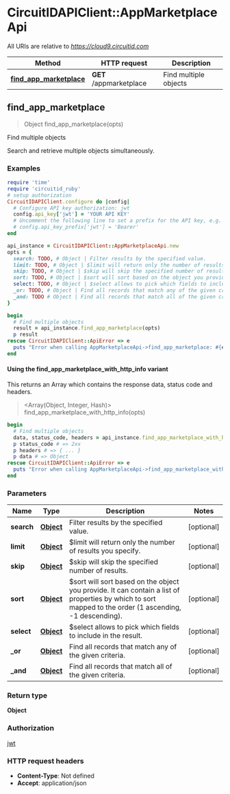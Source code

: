 # CircuitIDAPIClient::AppMarketplaceApi

All URIs are relative to *https://cloud9.circuitid.com*

| Method | HTTP request | Description |
| ------ | ------------ | ----------- |
| [**find_app_marketplace**](AppMarketplaceApi.md#find_app_marketplace) | **GET** /appmarketplace | Find multiple objects |


## find_app_marketplace

> Object find_app_marketplace(opts)

Find multiple objects

Search and retrieve multiple objects simultaneously. 

### Examples

```ruby
require 'time'
require 'circuitid_ruby'
# setup authorization
CircuitIDAPIClient.configure do |config|
  # Configure API key authorization: jwt
  config.api_key['jwt'] = 'YOUR API KEY'
  # Uncomment the following line to set a prefix for the API key, e.g. 'Bearer' (defaults to nil)
  # config.api_key_prefix['jwt'] = 'Bearer'
end

api_instance = CircuitIDAPIClient::AppMarketplaceApi.new
opts = {
  search: TODO, # Object | Filter results by the specified value.
  limit: TODO, # Object | $limit will return only the number of results you specify.
  skip: TODO, # Object | $skip will skip the specified number of results.
  sort: TODO, # Object | $sort will sort based on the object you provide. It can contain a list of properties by which to sort mapped to the order (1 ascending, -1 descending).
  select: TODO, # Object | $select allows to pick which fields to include in the result.
  _or: TODO, # Object | Find all records that match any of the given criteria.
  _and: TODO # Object | Find all records that match all of the given criteria.
}

begin
  # Find multiple objects
  result = api_instance.find_app_marketplace(opts)
  p result
rescue CircuitIDAPIClient::ApiError => e
  puts "Error when calling AppMarketplaceApi->find_app_marketplace: #{e}"
end
```

#### Using the find_app_marketplace_with_http_info variant

This returns an Array which contains the response data, status code and headers.

> <Array(Object, Integer, Hash)> find_app_marketplace_with_http_info(opts)

```ruby
begin
  # Find multiple objects
  data, status_code, headers = api_instance.find_app_marketplace_with_http_info(opts)
  p status_code # => 2xx
  p headers # => { ... }
  p data # => Object
rescue CircuitIDAPIClient::ApiError => e
  puts "Error when calling AppMarketplaceApi->find_app_marketplace_with_http_info: #{e}"
end
```

### Parameters

| Name | Type | Description | Notes |
| ---- | ---- | ----------- | ----- |
| **search** | [**Object**](.md) | Filter results by the specified value. | [optional] |
| **limit** | [**Object**](.md) | $limit will return only the number of results you specify. | [optional] |
| **skip** | [**Object**](.md) | $skip will skip the specified number of results. | [optional] |
| **sort** | [**Object**](.md) | $sort will sort based on the object you provide. It can contain a list of properties by which to sort mapped to the order (1 ascending, -1 descending). | [optional] |
| **select** | [**Object**](.md) | $select allows to pick which fields to include in the result. | [optional] |
| **_or** | [**Object**](.md) | Find all records that match any of the given criteria. | [optional] |
| **_and** | [**Object**](.md) | Find all records that match all of the given criteria. | [optional] |

### Return type

**Object**

### Authorization

[jwt](../README.md#jwt)

### HTTP request headers

- **Content-Type**: Not defined
- **Accept**: application/json

